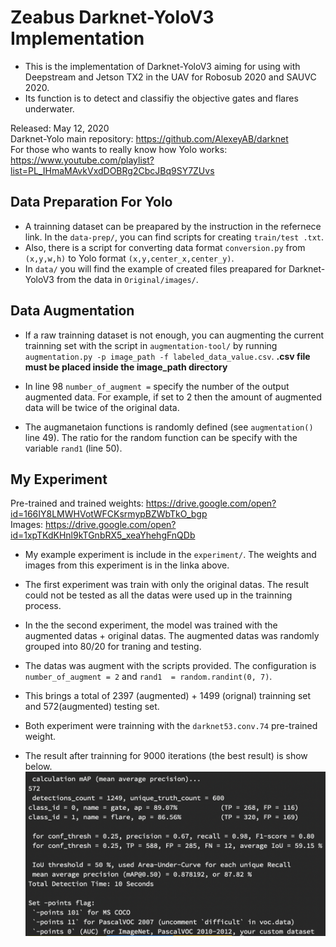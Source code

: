 # Zeabus Darknet-YoloV3 Implementation

- This is the implementation of Darknet-YoloV3 aiming for using with Deepstream and Jetson TX2 in the UAV for Robosub 2020 and SAUVC 2020.  
-  Its function is to detect and classifiy the objective gates and flares underwater.

Released: May 12, 2020  
Darknet-Yolo main repository: https://github.com/AlexeyAB/darknet  
For those who wants to really know how Yolo works: https://www.youtube.com/playlist?list=PL_IHmaMAvkVxdDOBRg2CbcJBq9SY7ZUvs  

## Data Preparation For Yolo
- A trainning dataset can be preapared by the instruction in the refernece link. In the `data-prep/`, you can find scripts for creating `train/test .txt`.  
- Also, there is a script for converting data format `conversion.py` from `(x,y,w,h)` to Yolo format `(x,y,center_x,center_y)`.
- In `data/` you will find the example of created files preapared for Darknet-YoloV3 from the data in `Original/images/`.

## Data Augmentation
- If a raw trainning dataset is not enough, you can augmenting the current trainning set with the script in `augmentation-tool/` by running `augmentation.py -p image_path -f labeled_data_value.csv`. **.csv file must be placed inside the image_path directory**

- In line 98 `number_of_augment =` specify the number of the output augmented data. For example, if set to 2 then the amount of augmented data will be twice of the original data.  
- The augmanetaion functions is randomly defined (see `augmentation()` line 49). The ratio for the random function can be specify with the variable `rand1` (line 50).

## My Experiment
Pre-trained and trained weights: https://drive.google.com/open?id=166IY8LMWHVotWFCKsrmypBZWbTkO_bgp  
Images: https://drive.google.com/open?id=1xpTKdKHnl9kTGnbRX5_xeaYhehgFnQDb  

- My example experiment is include in the `experiment/`. The weights and images from this experiment is in the linka above. 

- The first experiment was train with only the original datas. The result could not be tested as all the datas were used up in the trainning process. 

- In the the second experiment, the model was trained with the augmented datas + original datas. The augmented datas was randomly grouped into 80/20 for traning and testing.  
- The datas was augment with the scripts provided. The configuration is `number_of_augment = 2` and `rand1  = random.randint(0, 7)`.  
- This brings a total of 2397 (augmented) + 1499 (orignal) trainning set and 572(augmented) testing set.  
- Both experiment were trainning with the `darknet53.conv.74` pre-trained weight.

- The result after trainning for 9000 iterations (the best result) is show below.
![](images/result.png)
